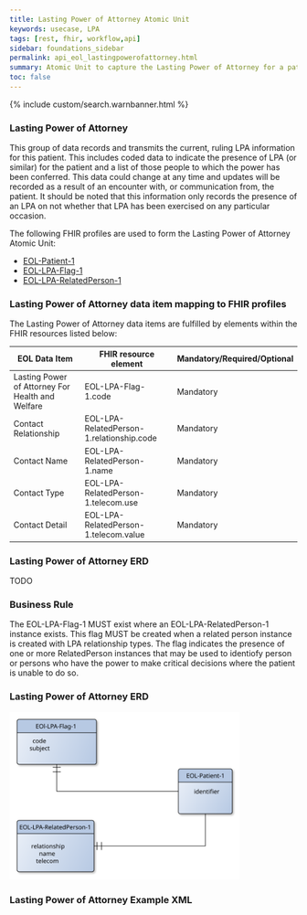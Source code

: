 ```yaml
---
title: Lasting Power of Attorney Atomic Unit
keywords: usecase, LPA
tags: [rest, fhir, workflow,api]
sidebar: foundations_sidebar
permalink: api_eol_lastingpowerofattorney.html
summary: Atomic Unit to capture the Lasting Power of Attorney for a patient.
toc: false
---
```

{% include custom/search.warnbanner.html %}

### Lasting Power of Attorney ###

This group of data records and transmits the current, ruling LPA information for this patient.  This includes coded data to indicate the presence of LPA (or similar) for the patient and a list of those people to which the power has been conferred.
This data could change at any time and updates will be recorded as a result of an encounter with, or communication from, the patient.
It should be noted that this information only records the presence of an LPA on not whether that LPA has been exercised on any particular occasion.


The following FHIR profiles are used to form the Lasting Power of Attorney Atomic Unit:

- [EOL-Patient-1](https://fhir.nhs.uk/STU3/StructureDefinition/EOL-Patient-1)
- [EOL-LPA-Flag-1](https://fhir.nhs.uk/STU3/StructureDefinition/EOL-LPA-Flag-1)
- [EOL-LPA-RelatedPerson-1](https://fhir.nhs.uk/STU3/StructureDefinition/EOL-LPA-RelatedPerson-1)

### Lasting Power of Attorney data item mapping to FHIR profiles ###

The Lasting Power of Attorney data items are fulfilled by elements within the FHIR resources listed below:

| EOL Data Item                       | FHIR resource element                                                   | Mandatory/Required/Optional |
|-------------------------------------|-------------------------------------------------------------------------|-----------------------------|
| Lasting Power of Attorney For Health and Welfare | EOL-LPA-Flag-1.code				   					    | Mandatory|
| Contact Relationship							| EOL-LPA-RelatedPerson-1.relationship.code						| Mandatory|
| Contact Name									| EOL-LPA-RelatedPerson-1.name									| Mandatory|
| Contact Type									| EOL-LPA-RelatedPerson-1.telecom.use							| Mandatory||
| Contact Detail 								| EOL-LPA-RelatedPerson-1.telecom.value							| Mandatory||

### Lasting Power of Attorney ERD ###

TODO

### Business Rule ###

The EOL-LPA-Flag-1 MUST exist where an EOL-LPA-RelatedPerson-1 instance exists. This flag MUST be created when a related person instance is created with LPA relationship types. 
The flag indicates the presence of one or more RelatedPerson instances that may be used to identiofy person or persons who have the power to make critical decisions where the patient is unable to do so.

### Lasting Power of Attorney ERD ###

<img src="images/erd/lpa-erd.svg" style="width:80%;max-width: 80%;">

### Lasting Power of Attorney Example XML ###

<script src="https://gist.github.com/IOPS-DEV/2bba72ff566322ed463bd6ecf8ed7efe.js"></script>



